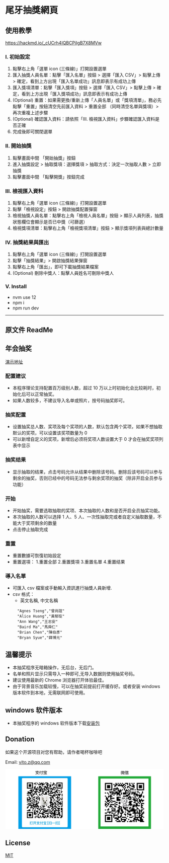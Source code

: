
# 尾牙抽獎網頁

## 使用教學
https://hackmd.io/_cUCrh4IQBCPiIgB7X8MVw

### I. 初始設定
1. 點擊右上角「選單 icon (三條線)」打開設置選單
2. 匯入抽獎人員名單：點擊「匯入名單」按鈕 > 選擇「匯入 CSV」> 點擊上傳 > 確定，看到上方出現「匯入名單成功」訊息即表示有成功上傳
3. 匯入獎項清單：點擊「匯入獎項」按鈕 > 選擇「匯入 CSV」> 點擊上傳 > 確定，看到上方出現「匯入獎項成功」訊息即表示有成功上傳
4. (Optional) 重置：如果需更換/重新上傳「人員名單」或「獎項清單」，務必先點擊「重置」按鈕清空先前匯入資料 > 重置全部 （同時清空名單與獎項）> 再次重複上述步驟
5. (Optional) 確認匯入資料：請依照「III. 檢視匯入資料」步驟確認匯入資料是否正確
6. 完成後即可關閉選單

### II. 開始抽獎
1. 點擊畫面中間 「開始抽獎」按鈕
2. 進入抽獎設定 > 抽取獎項：選擇獎項 > 抽取方式：決定一次抽取人數 > 立即抽獎
3. 點擊畫面中間 「點擊開獎」按鈕完成

### III. 檢視匯入資料
1. 點擊右上角「選單 icon (三條線)」打開設置選單
2. 點擊「檢視設定」按鈕 > 開啟抽獎配置彈窗
3. 檢視抽獎人員名單：點擊右上角「檢視人員名單」按鈕 > 顯示人員列表，抽獎狀態欄位會顯示是否已中獎（可篩選）
4. 檢視獎項清單：點擊右上角「檢視獎項清單」按鈕 > 顯示獎項列表與總計數量

### IV. 抽獎結果與匯出
1. 點擊右上角「選單 icon (三條線)」打開設置選單
2. 點擊「抽獎結果」> 開啟抽獎結果彈窗
3. 點擊右上角「匯出」，即可下載抽獎結果檔案
4. (Optional) 刪除中獎人：點擊人員姓名可刪除中獎人

### V. Install
- nvm use 12
- npm i
- npm run dev

---

## 原文件 ReadMe

## 年会抽奖

[演示地址](https://vitozyf.github.io/lucky-draw/index.html#/?tdsourcetag=s_pctim_aiomsg)

### 配置建议

- 本程序理论支持配置百万级别人数，超过 10 万以上时初始化会比较耗时，初始化后可以正常抽奖。
- 如果人数较多，不建议导入名单或照片，按号码抽奖即可。

### 抽奖配置

- 设置抽奖总人数、奖项及每个奖项的人数，默认包含两个奖项，如果不想抽取默认的奖项，可以设置该奖项数量为 0
- 可以新增自定义的奖项，新增后必须将奖项人数设置大于 0 才会在抽奖奖项列表中显示

### 抽奖结果

- 显示抽取的结果，点击号码允许从结果中删除该号码。删除后该号码可以参与剩余的抽奖，否则已经中的号码无法参与剩余奖项的抽奖（除非开启全员参与功能）

### 开始

- 开始抽奖，需要选取抽取的奖项、本次抽取的人数和是否开启全员抽奖功能。
- 本次抽取的人数可以选择 1 人、5 人、一次性抽取完或者自定义抽取数量，不能大于奖项剩余的数量
- 点击停止抽取完成

### 重置

- 重置數據可恢復初始設定
- 重置選項： 1.重置全部 2.重置獎項 3.重置名單 4.重置结果

### 導入名單

- 可匯入 csv 檔案或手動輸入資訊進行抽獎人員新增.
- csv 格式：
  - 英文名稱, 中文名稱
  ```
    "Agnes Tseng","曾尚誼"
    "Alice Huang","黃郁琁"
    "Ann Wang","王志安"
    "Baird Ma","馬舜仁"
    "Brian Chen","陳伯彥"
    "Bryan Syue","薛博元"
  ```

## 温馨提示

- 本抽奖程序无暗箱操作，无后台，无后门。
- 名单和照片显示只需导入一种即可,无导入数据则使用抽奖号码。
- 建议使用最新的 Chrome 浏览器打开体验最佳。
- 由于背景音乐加载较慢，可以在抽奖前提前打开缓存好。或者安装 windows 版本软件到本地，无需联网即可使用。

## windows 软件版本

- 本抽奖程序的 windows 软件版本下载[安装包](https://github.com/vitozyf/lucky-draw/releases)

## Donation

如果这个开源项目对您有帮助，请作者喝杯咖啡吧

Email: vito.z@qq.com

![payimg](./public/pay.png)

## License

[MIT](https://choosealicense.com/licenses/mit/)
